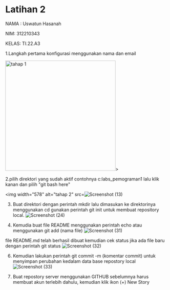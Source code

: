 # Latihan 2
NAMA : Uswatun Hasanah

NIM: 312210343

KELAS: TI.22.A3


1.Langkah pertama konfigurasi menggunakan nama dan email 

<img width="344" alt="tahap 1" src="https://user-images.githubusercontent.com/115516474/195516434-89b45d0d-1e56-4062-a4dc-6840c02901e8.png">>


2.pilih direktori yang sudah aktif contohnya c:labs_pemograman1 lalu klik kanan dan pilih "git bash here"

<img width="578" alt="tahap 2" src=![Screenshot (13)](https://user-images.githubusercontent.com/115516474/195517396-880d47b1-9108-4598-8621-2a9b49547fea.png)

3. Buat direktori dengan perintah mkdir lalu dimasukan ke direktorinya menggunakan cd gunakan perintah git init untuk membuat repository local.
     ![Screenshot (24)](https://user-images.githubusercontent.com/115516474/195974294-f31e4112-9269-48fa-a60a-563e5a6f1f2f.png)

4. Kemudia buat file README menggunakan perintah echo atau menggunakan git add (nama file)
![Screenshot (31)](https://user-images.githubusercontent.com/115516474/195977237-7503c19f-c9ef-42fa-864c-b7cbac08d169.png)
     
file README.md telah berhasil dibuat kemudian cek status jika ada file baru dengan perintah git status
 ![Screenshot (32)](https://user-images.githubusercontent.com/115516474/195977362-f2ece183-d7b0-4926-bf48-a75e8da8ec0c.png)
    
6. Kemudian lakukan perintah git commit -m (komentar commit) untuk menyimpan perubahan kedalam data base repostory local
  ![Screenshot (33)](https://user-images.githubusercontent.com/115516474/195977574-31b923d4-aa67-440d-832a-8a4f345ae4e6.png)
   
7. Buat repostory server menggunakan GITHUB sebelumnya harus membuat akun terlebih dahulu, kemudian klik ikon (+) New Story 


